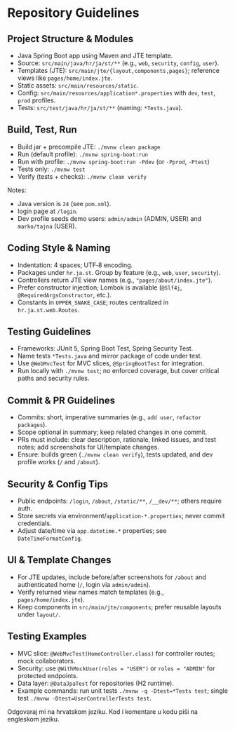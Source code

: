 # Repository Guidelines

## Project Structure & Modules
- Java Spring Boot app using Maven and JTE template.
- Source: `src/main/java/hr/ja/st/**` (e.g., `web`, `security`, `config`, `user`).
- Templates (JTE): `src/main/jte/{layout,components,pages}`; reference views like `pages/home/index.jte`.
- Static assets: `src/main/resources/static`.
- Config: `src/main/resources/application*.properties` with `dev`, `test`, `prod` profiles.
- Tests: `src/test/java/hr/ja/st/**` (naming: `*Tests.java`).

## Build, Test, Run
- Build jar + precompile JTE: `./mvnw clean package`
- Run (default profile): `./mvnw spring-boot:run`
- Run with profile: `./mvnw spring-boot:run -Pdev` (or `-Pprod`, `-Ptest`)
- Tests only: `./mvnw test`
- Verify (tests + checks): `./mvnw clean verify`

Notes:
- Java version is `24` (see `pom.xml`).
- login page at `/login`.
- Dev profile seeds demo users: `admin/admin` (ADMIN, USER) and `marko/tajna` (USER).

## Coding Style & Naming
- Indentation: 4 spaces; UTF‑8 encoding.
- Packages under `hr.ja.st`. Group by feature (e.g., `web`, `user`, `security`).
- Controllers return JTE view names (e.g., `"pages/about/index.jte"`).
- Prefer constructor injection; Lombok is available (`@Slf4j`, `@RequiredArgsConstructor`, etc.).
- Constants in `UPPER_SNAKE_CASE`; routes centralized in `hr.ja.st.web.Routes`.

## Testing Guidelines
- Frameworks: JUnit 5, Spring Boot Test, Spring Security Test.
- Name tests `*Tests.java` and mirror package of code under test.
- Use `@WebMvcTest` for MVC slices, `@SpringBootTest` for integration.
- Run locally with `./mvnw test`; no enforced coverage, but cover critical paths and security rules.

## Commit & PR Guidelines
- Commits: short, imperative summaries (e.g., `add user`, `refactor packages`).
- Scope optional in summary; keep related changes in one commit.
- PRs must include: clear description, rationale, linked issues, and test notes; add screenshots for UI/template changes.
- Ensure: builds green (`./mvnw clean verify`), tests updated, and dev profile works (`/` and `/about`).

## Security & Config Tips
- Public endpoints: `/login`, `/about`, `/static/**`, `/__dev/**`; others require auth.
- Store secrets via environment/`application-*.properties`; never commit credentials.
- Adjust date/time via `app.datetime.*` properties; see `DateTimeFormatConfig`.

## UI & Template Changes
- For JTE updates, include before/after screenshots for `/about` and authenticated home (`/`, login via `admin/admin`).
- Verify returned view names match templates (e.g., `pages/home/index.jte`).
- Keep components in `src/main/jte/components`; prefer reusable layouts under `layout/`.

## Testing Examples
- MVC slice: `@WebMvcTest(HomeController.class)` for controller routes; mock collaborators.
- Security: use `@WithMockUser(roles = "USER")` or `roles = "ADMIN"` for protected endpoints.
- Data layer: `@DataJpaTest` for repositories (H2 runtime).
- Example commands: run unit tests `./mvnw -q -Dtest=*Tests test`; single test `./mvnw -Dtest=UserControllerTests test`.

Odgovaraj mi na hrvatskom jeziku. Kod i komentare u kodu piši na engleskom jeziku.
